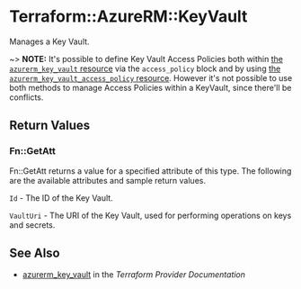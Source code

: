 # Terraform::AzureRM::KeyVault

Manages a Key Vault.

~> **NOTE:** It's possible to define Key Vault Access Policies both within [the `azurerm_key_vault` resource](key_vault.html) via the `access_policy` block and by using [the `azurerm_key_vault_access_policy` resource](key_vault_access_policy.html). However it's not possible to use both methods to manage Access Policies within a KeyVault, since there'll be conflicts.

## Return Values

### Fn::GetAtt

Fn::GetAtt returns a value for a specified attribute of this type. The following are the available attributes and sample return values.

`Id` - The ID of the Key Vault.

`VaultUri` - The URI of the Key Vault, used for performing operations on keys and secrets.

## See Also

* [azurerm_key_vault](https://www.terraform.io/docs/providers/azurerm/r/key_vault.html) in the _Terraform Provider Documentation_